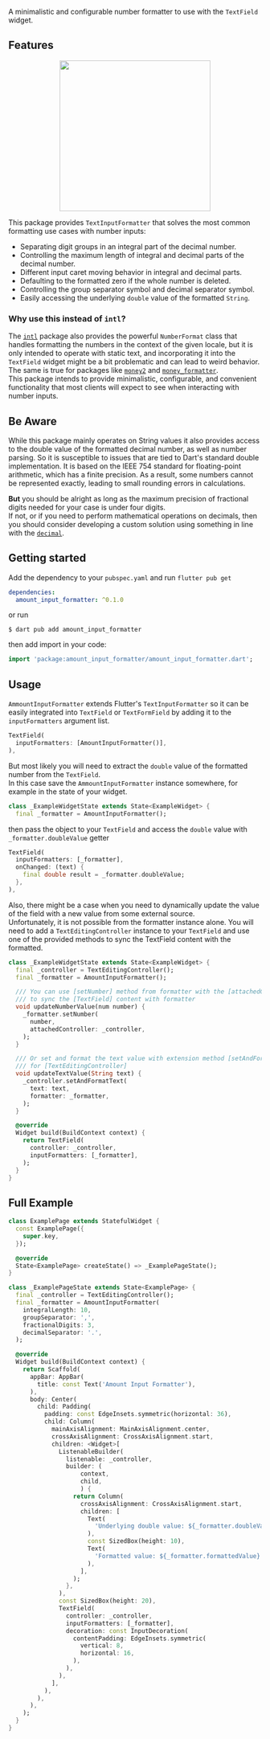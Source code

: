 A minimalistic and configurable number formatter to use with the `TextField` widget.

## Features
<div align="center">
  <img src="https://github.com/user-attachments/assets/67827e06-f82d-49b7-aea6-4c737e1fee58" height="300" />
</div>

This package provides `TextInputFormatter` that solves the most common formatting use cases with number inputs:
* Separating digit groups in an integral part of the decimal number.
* Controlling the maximum length of integral and decimal parts of the decimal number.
* Different input caret moving behavior in integral and decimal parts.
* Defaulting to the formatted zero if the whole number is deleted.
* Controlling the group separator symbol and decimal separator symbol.
* Easily accessing the underlying `double` value of the formatted `String`.

### Why use this instead of `intl`?

The [`intl`](https://pub.dev/packages/intl) package also provides the powerful `NumberFormat` class that handles formatting the numbers in the context of the given locale, but it is only intended to operate with static text, and incorporating it into the `TextField` widget might be a bit problematic and can lead to weird behavior.
</br>
The same is true for packages like [`money2`](https://pub.dev/packages/money2) and [`money_formatter`](https://pub.dev/packages/money_formatter).
</br>
This package intends to provide minimalistic, configurable, and convenient functionality that most clients will expect to see when interacting with number inputs.

## Be Aware

While this package mainly operates on String values it also provides access to the double value of the formatted decimal number, as well as number parsing. So it is susceptible to issues that are tied to Dart's standard double implementation. It is based on the IEEE 754 standard for floating-point arithmetic, which has a finite precision. As a result, some numbers cannot be represented exactly, leading to small rounding errors in calculations.

<b>But</b> you should be alright as long as the maximum precision of fractional digits needed for your case is under four digits. </br>
If not, or if you need to perform mathematical operations on decimals, then you should consider developing a custom solution using something in line with the [`decimal`](https://pub.dev/packages/decimal).

## Getting started

Add the dependency to your `pubspec.yaml` and run `flutter pub get`

```yaml
dependencies:
  amount_input_formatter: ^0.1.0
```

or run

```console
$ dart pub add amount_input_formatter
```

then add import in your code:

```dart
import 'package:amount_input_formatter/amount_input_formatter.dart';
```

## Usage

`AmmountInputFormatter` extends Flutter's `TextInputFormatter` so it can be easily integrated into `TextField` or `TextFormField` by adding it to the `inputFormatters` argument list.

```dart
TextField(
  inputFormatters: [AmountInputFormatter()],
),
```

But most likely you will need to extract the `double` value of the formatted number from the `TextField`. </br>
In this case save the `AmmountInputFormatter` instance somewhere, for example in the state of your widget.

```dart
class _ExampleWidgetState extends State<ExampleWidget> {
  final _formatter = AmountInputFormatter();
```

then pass the object to your `TextField` and access the `double` value with `_formatter.doubleValue` getter

```dart
TextField(   
  inputFormatters: [_formatter],
  onChanged: (text) {
    final double result = _formatter.doubleValue;
  },
),
```

Also, there might be a case when you need to dynamically update the value of the field with a new value from some external source.</br>
Unfortunately, it is not possible from the formatter instance alone.
You will need to add a `TextEditingController` instance to your `TextField` and use one of the provided methods to sync the TextField content with the formatted.

```dart
class _ExampleWidgetState extends State<ExampleWidget> {
  final _controller = TextEditingController();
  final _formatter = AmountInputFormatter();

  /// You can use [setNumber] method from formatter with the [attachedController] parameter
  /// to sync the [TextField] content with formatter
  void updateNumberValue(num number) {
    _formatter.setNumber(
      number,
      attachedController: _controller,
    );
  }

  /// Or set and format the text value with extension method [setAndFormatText]
  /// for [TextEditingController]
  void updateTextValue(String text) {
    _controller.setAndFormatText(
      text: text,
      formatter: _formatter,
    );
  }

  @override
  Widget build(BuildContext context) {
    return TextField(
      controller: _controller,
      inputFormatters: [_formatter],
    );
  }
}

```


## Full Example

```dart
class ExamplePage extends StatefulWidget {
  const ExamplePage({
    super.key,
  });

  @override
  State<ExamplePage> createState() => _ExamplePageState();
}

class _ExamplePageState extends State<ExamplePage> {
  final _controller = TextEditingController();
  final _formatter = AmountInputFormatter(
    integralLength: 10,
    groupSeparator: ',',
    fractionalDigits: 3,
    decimalSeparator: '.',
  );

  @override
  Widget build(BuildContext context) {
    return Scaffold(
      appBar: AppBar(
        title: const Text('Amount Input Formatter'),
      ),
      body: Center(
        child: Padding(
          padding: const EdgeInsets.symmetric(horizontal: 36),
          child: Column(
            mainAxisAlignment: MainAxisAlignment.center,
            crossAxisAlignment: CrossAxisAlignment.start,
            children: <Widget>[
              ListenableBuilder(
                listenable: _controller,
                builder: (
                    context,
                    child,
                    ) {
                  return Column(
                    crossAxisAlignment: CrossAxisAlignment.start,
                    children: [
                      Text(
                        'Underlying double value: ${_formatter.doubleValue}',
                      ),
                      const SizedBox(height: 10),
                      Text(
                        'Formatted value: ${_formatter.formattedValue}',
                      ),
                    ],
                  );
                },
              ),
              const SizedBox(height: 20),
              TextField(
                controller: _controller,
                inputFormatters: [_formatter],
                decoration: const InputDecoration(
                  contentPadding: EdgeInsets.symmetric(
                    vertical: 8,
                    horizontal: 16,
                  ),
                ),
              ),
            ],
          ),
        ),
      ),
    );
  }
}
```
